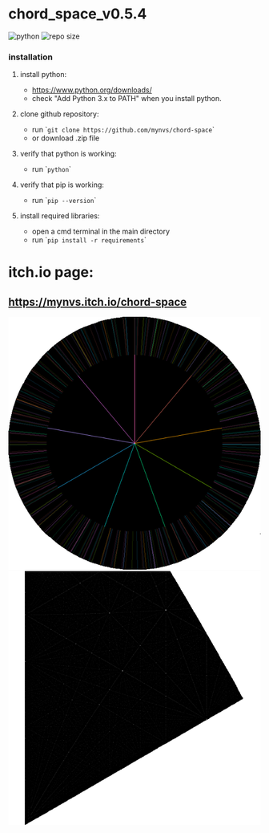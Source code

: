 # chord_space_v0.5.4
![python](https://img.shields.io/badge/python-3.10-blue.svg)
![repo size](https://img.shields.io/github/repo-size/mynvs/chord-space)

### installation

1. install python:
	- https://www.python.org/downloads/
	- check "Add Python 3.x to PATH" when you install python.

2. clone github repository:
   	- run \``git clone https://github.com/mynvs/chord-space`\`
   	- or download .zip file

3. verify that python is working:
	- run \``python`\`

5. verify that pip is working:
	- run \``pip --version`\`

7. install required libraries:
   	- open a cmd terminal in the main directory
	- run \``pip install -r requirements`\`

# itch.io page:
## https://mynvs.itch.io/chord-space

![image](https://raw.githubusercontent.com/mynvs/images/main/image1.webp)
![image](https://raw.githubusercontent.com/mynvs/images/main/image2.webp)
